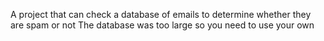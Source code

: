 A project that can check a database of emails to determine whether they are spam or not
The database was too large so you need to use your own

